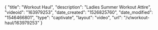 {
    "title": "Workout Haul",
    "description": "Ladies Summer Workout Attire",
    "videoid": "163979253",
    "date_created": "1526825760",
    "date_modified": "1546466801",
    "type": "captivate",
    "layout": "video",
    "url": "\/v\/workout-haul\/163979253"
}